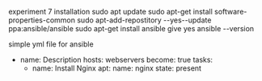 experiment 7 installation 
sudo apt update
sudo apt-get install software-properties-common
sudo apt-add-repostitory --yes--update ppa:ansible/ansible 
sudo apt-get install ansible 
   give yes 
ansible --version 



simple yml file for ansible 

- name: Description
  hosts: webservers
  become: true
  tasks:
    - name: Install Nginx
      apt:
        name: nginx
        state: present

